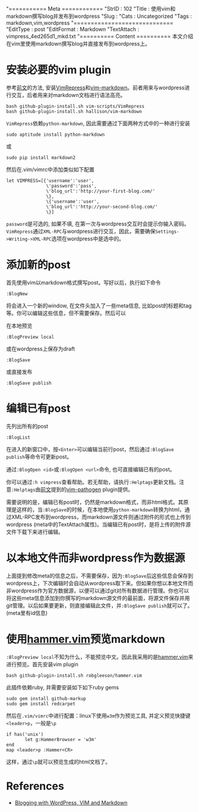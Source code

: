"=========== Meta ============
"StrID : 102
"Title : 使用vim和markdown撰写blog并发布到wordpress
"Slug  : 
"Cats  : Uncategorized
"Tags  : markdown,vim,wordpress
"=============================
"EditType   : post
"EditFormat : Markdown
"TextAttach : vimpress_4ed265d1_mkd.txt
"========== Content ==========
本文介绍在vim里使用markdown撰写blog并直接发布到wordpress上。


# 安装必要的vim plugin

参考[前文][vim-conf-git]的方法, 安装[VimRepress][]和[vim-markdown][]。前者用来与wordpress进行交互，后者用来对markdown文档进行语法高亮。

	bash github-plugin-install.sh vim-scripts/VimRepress
	bash github-plugin-install.sh hallison/vim-markdown

`VimRepress`依赖`python-markdown`, 因此需要通过下面两种方式中的一种进行安装

	sudo aptitude install python-markdown

或

	sudo pip install markdown2

然后在.vim/vimrc中添加类似如下配置
	
	let VIMPRESS=[{'username':'user', 
				   \'password':'pass', 
				   \'blog_url':'http://your-first-blog.com/' 
				   \}, 
				   \{'username':'user', 
				   \'blog_url':'http://your-second-blog.com/' 
				   \}]

`password`是可选的, 如果不填, 在第一次与wordpress交互时会提示你输入密码。`VimRepress`通过`XML-RPC`与wordpress进行交互，因此，需要确保`Settings->Writing->XML-RPC`选项在wordpress中是选中的。

# 添加新的post

首先使用vim以markdown格式撰写post。写好以后，执行如下命令

	:BlogNew

将会进入一个新的window, 在文件头加入了一些meta信息, 比如post的标题和tag等。你可以编辑这些信息，但不需要保存。然后可以

在本地预览

	:BlogPreview local

或在wordpress上保存为draft

	:BlogSave

或直接发布

	:BlogSave publish

# 编辑已有post

先列出所有的post

	:BlogList

在进入的新窗口中，按`<Enter>`可以编辑当前行post，然后通过`:BlogSave publish`等命令可更新post。

通过`:BlogOpen <id>`或`:BlogOpen <url>`命令, 也可直接编辑已有的post。

你可以通过`:h vimpress`查看帮助。若无帮助，请执行`:Helptags`更新文档。注意`:Helptags`由[前文][vim-conf-git]提到的[vim-pathogen][] plugin提供。

需要说明的是，编辑已有post时，仍然是markdown格式，而非html格式。其原理是这样的，当`:BlogSave`的时候，在本地使用`python-markdown`转换为html，通过XML-RPC发布到wordpress，而markdown源文件则通过附件的形式也上传到wordpress (meta中的TextAttach属性)。当编辑已有post时，是将上传的附件源文件下载下来进行编辑。

# 以本地文件而非wordpress作为数据源

上面提到修改meta的信息之后，不需要保存，因为`:BlogSave`后这些信息会保存到wordpress上，下次编辑时会自动从wordpress取下来。但如果你想以本地文件而非wordpress作为官方数据源，以便可以通过git对所有数据进行管理。你也可以将这些meta信息添加到你撰写的markdown源文件的最前面，将源文件保存并用git管理。以后如果要更新，则直接编辑此文件，并`:BlogSave publish`就可以了。(meta里有id信息)

# 使用[hammer.vim][]预览markdown

`:BlogPreview local`不知为什么，不能预览中文。因此我采用的是[hammer.vim][]来进行预览。首先安装vim plugin

	bash github-plugin-install.sh robgleeson/hammer.vim

此插件依赖ruby, 并需要安装如下如下ruby gems

	sudo gem install github-markup
	sudo gem install redcarpet

然后在`.vim/vimrc`中进行配置：linux下使用`w3m`作为预览工具, 并定义预览快捷键`<leader>p`，一般是`\p`

	if has('unix')
		   let g:HammerBrowser = 'w3m'
	end
	map <leader>p :Hammer<CR>

这样，通过`\p`就可以预览生成的html文档了。

# References

* [Blogging with WordPress, VIM and Markdown][blog-markdown]

[VimRepress]: https://github.com/vim-scripts/VimRepress
[vim-markdown]: https://github.com/hallison/vim-markdown
[vim-pathogen]: https://github.com/tpope/vim-pathogen
[hammer.vim]: https://github.com/robgleeson/hammer.vim
[vim-conf-git]: http://blog.pkufranky.com/2011/11/%E4%BD%BF%E7%94%A8git%E5%92%8Cgithub%E6%9D%A5%E7%AE%A1%E7%90%86vim%E9%85%8D%E7%BD%AE%E5%92%8C%E6%8F%92%E4%BB%B6/
[blog-markdown]: http://connermcd.com/2011/05/blogging-with-wordpress-vim-and-markdown-4/

